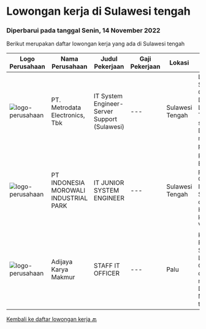 
  # Lowongan kerja di Sulawesi tengah

  ### Diperbarui pada tanggal Senin, 14 November 2022

  Berikut merupakan daftar lowongan kerja yang ada di Sulawesi tengah

  |Logo Perusahaan | Nama Perusahaan | Judul Pekerjaan | Gaji Pekerjaan | Lokasi | Deskripsi | Tanggal diunggah | Pranala |
  | -------------- | --------------- | --------------- | --------- | --------- | -------------- | ------- | ----------- |
  |![logo-perusahaan](https://image-service-cdn.seek.com.au/0d75518309b56a3cff39daa569b0ba02cc7a22f2/ee4dce1061f3f616224767ad58cb2fc751b8d2dc)|PT. Metrodata Electronics, Tbk|IT System Engineer- Server Support (Sulawesi)|---|Sulawesi Tengah|Lingkup Kerja:1. Singl Point Of Contact O3652. Dispatcher Ticket, Log &amp; Analyze Ticket3. First level support4. Diutamakan mempunyai pengalaman...|Kamis, 27 Oktober 2022|https://www.jobstreet.co.id/id/job/it-system-engineer-server-support-sulawesi-4071890?token=0~49554d49-66af-4b73-8f28-f0989d56a1e8&sectionRank=1&jobId=jobstreet-id-job-4071890|
|![logo-perusahaan](https://image-service-cdn.seek.com.au/6f1b26962eca03f7c9c9a38ff9e9e5d35b6482b4/ee4dce1061f3f616224767ad58cb2fc751b8d2dc)|PT INDONESIA MOROWALI INDUSTRIAL PARK|IT JUNIOR SYSTEM ENGINEER|---|Sulawesi Tengah|Requirements : Bachelor degree preferably in Computer Science/ Information Systems/ Engineer or equivalent Having basic knowledge with Virtualization...|Jumat, 21 Oktober 2022|https://www.jobstreet.co.id/id/job/it-junior-system-engineer-4077092?token=0~49554d49-66af-4b73-8f28-f0989d56a1e8&sectionRank=2&jobId=jobstreet-id-job-4077092|
|![logo-perusahaan](https://i.ibb.co/sqvTCh9/112815900-stock-vector-no-image-available-icon-flat-vector.webp)|Adijaya Karya Makmur|STAFF IT OFFICER|---|Palu|Kualifikasi : Pendidikan Minimal SMA/SMK/Sederajat Lulusan baru/Fresh Graduate dipersilakan melamar Paham Dasar Jaringan Memiliki Wawasan tentang IT...|Selasa, 18 Oktober 2022|https://www.jobstreet.co.id/id/job/staff-it-officer-4072119?token=0~49554d49-66af-4b73-8f28-f0989d56a1e8&sectionRank=3&jobId=jobstreet-id-job-4072119|


  [Kembali ke daftar lowongan kerja 🔙](../README.md#daftar-lowongan-kerja)
  